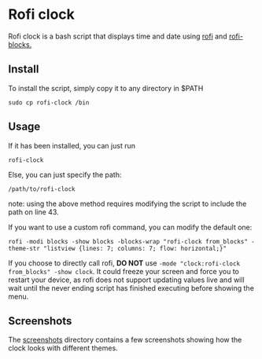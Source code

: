 # Rofi clock
Rofi clock is a bash script that displays time and date using [rofi](https://github.com/davatorium/rofi) and [rofi-blocks.](https://github.com/OmarCastro/rofi-blocks)
## Install
To install the script, simply copy it to any directory in $PATH
```
sudo cp rofi-clock /bin
```
## Usage
If it has been installed, you can just run
```
rofi-clock
```

Else, you can just specify the path:
```
/path/to/rofi-clock
```
note: using the above method requires modifying the script to include the path on line 43.

If you want to use a custom rofi command, you can modify the default one:
```
rofi -modi blocks -show blocks -blocks-wrap "rofi-clock from_blocks" -theme-str "listview {lines: 7; columns: 7; flow: horizontal;}"
```
If you choose to directly call rofi, **DO NOT** use `-mode "clock:rofi-clock from_blocks" -show clock`. It could freeze your screen and force you to restart your device, as rofi does not support updating values live and will wait until the never ending script has finished executing before showing the menu.

## Screenshots
The [screenshots](screenshots/) directory contains a few screenshots showing how the clock looks with different themes.
